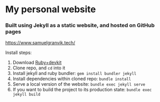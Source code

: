 # My personal website
### Built using Jekyll as a static website, and hosted on GitHub pages

https://www.samuelgranvik.tech/

Install steps:

1. Download [Ruby+devkit](https://rubyinstaller.org/)
2. Clone repo, and `cd` into it
3. Install jekyll and ruby bundler: `gem install bundler jekyll`
4. Install dependencies within cloned repo: `bundle install`
5. Serve a local version of the website: `bundle exec jekyll serve`
6. If you want to build the project to its production state: `bundle exec jekyll build`
